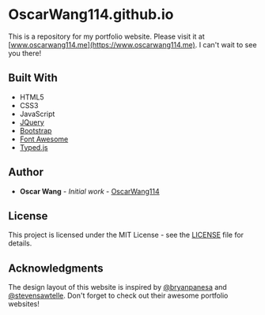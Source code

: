 # OscarWang114.github.io

This is a repository for my portfolio website. Please visit it at [www.oscarwang114.me](https://www.oscarwang114.me). I can't wait to see you there!

## Built With

* HTML5
* CSS3
* JavaScript
* [JQuery](https://jquery.com/)
* [Bootstrap](https://getbootstrap.com/)
* [Font Awesome](https://fontawesome.com/)
* [Typed.js](https://github.com/mattboldt/typed.js/)

## Author

* **Oscar Wang** - *Initial work* - [OscarWang114](https://github.com/OscarWang114)

## License

This project is licensed under the MIT License - see the [LICENSE](./LICENSE) file for details.

## Acknowledgments
The design layout of this website is inspired by [@bryanpanesa](https://github.com/bryanpanesa) and [@stevensawtelle](https://github.com/stevensawtelle). Don't forget to check out their awesome portfolio websites!
